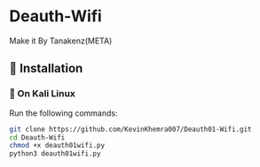 # Deauth-Wifi
Make it By Tanakenz(META)
## 🔧 Installation  

### 🔹 On Kali Linux
Run the following commands:

```bash
git clone https://github.com/KevinKhemra007/Deauth01-Wifi.git
cd Deauth-Wifi
chmod +x deauth01wifi.py
python3 deauth01wifi.py
